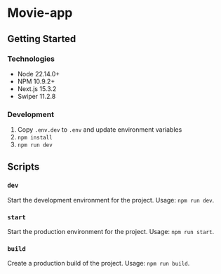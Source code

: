 # Movie-app

## Getting Started

### Technologies

- Node 22.14.0+
- NPM 10.9.2+
- Next.js 15.3.2
- Swiper 11.2.8

### Development

1. Copy `.env.dev` to `.env` and update environment variables
2. `npm install`
3. `npm run dev`

## Scripts

### `dev`

Start the development environment for the project. Usage: `npm run dev`.

### `start`

Start the production environment for the project. Usage: `npm run start`.

### `build`

Create a production build of the project. Usage: `npm run build`.
